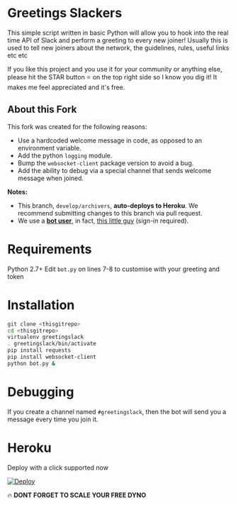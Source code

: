 # Greetings Slackers
This simple script written in basic Python will allow you to hook into the real time API of Slack and perform a greeting to every new joiner!
Usually this is used to tell new joiners about the network, the guidelines, rules, useful links etc etc

If you like this project and you use it for your community or anything else, please hit the STAR button ⭐️ on the top right side so I know you dig it! It makes me feel appreciated and it's free.

## About this Fork

This fork was created for the following reasons:

  * Use a hardcoded welcome message in code, as opposed to an
    environment variable.
  * Add the python `logging` module.
  * Bump the `websocket-client` package version to avoid a bug.
  * Add the ability to debug via a special channel that sends
    welcome message when joined.

**Notes:**

  * This branch, `develop/archivers`, **auto-deploys to Heroku**. We
    recommend submitting changes to this branch via pull request.
  * We use a [**bot user**](https://api.slack.com/bot-users), in fact, [this
    little guy](https://archivers.slack.com/services/238329276295)
    (sign-in required).

# Requirements
Python 2.7+
Edit `bot.py` on lines 7-8 to customise with your greeting and token

# Installation
```bash
git clone <thisgitrepo>
cd <thisgitrepo>
virtualenv greetingslack
. greetingslack/bin/activate
pip install requests
pip install websocket-client
python bot.py &
```

# Debugging

If you create a channel named `#greetingslack`, then the bot will send
you a message every time you join it.

# Heroku
Deploy with a click supported now

[![Deploy](https://www.herokucdn.com/deploy/button.png)](https://heroku.com/deploy)

🔥 **DONT FORGET TO SCALE YOUR FREE DYNO**

